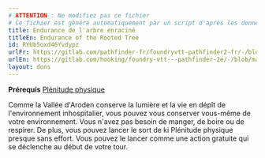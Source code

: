 ```yaml
---
# ATTENTION : Ne modifiez pas ce fichier
# Ce fichier est généré automatiquement par un script d'après les données du module Foundry VTT officiel et de sa traduction
title: Endurance de l'arbre enraciné
titleEn: Endurance of the Rooted Tree
id: RYUb5oxd46Yvdypz
urlFr: https://gitlab.com/pathfinder-fr/foundryvtt-pathfinder2-fr/-/blob/master/data/feats/RYUb5oxd46Yvdypz.htm
urlEn: https://gitlab.com/hooking/foundry-vtt---pathfinder-2e/-/blob/master/packs/data/feats.db/endurance-of-the-rooted-tree.json
layout: dons
---
```

**Prérequis** [Plénitude physique](../sorts/plénitude-physique.md)

Comme la Vallée d'Aroden conserve la lumière et la vie en dépît de l'environnement inhospitalier, vous pouvez vous conserver vous-même de votre environnement. Vous n'avez pas besoin de manger, de boire ou de respirer. De plus, vous pouvez lancer le sort de ki Plénitude physique presque sans effort. Vous pouvez le lancer comme une action gratuite qui se déclenche au début de votre tour.

